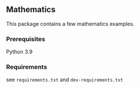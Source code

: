 ## Mathematics
This package contains a few mathematics examples.

### Prerequisites
Python 3.9

### Requirements
see `requirements.txt` and `dev-requirements.txt`
